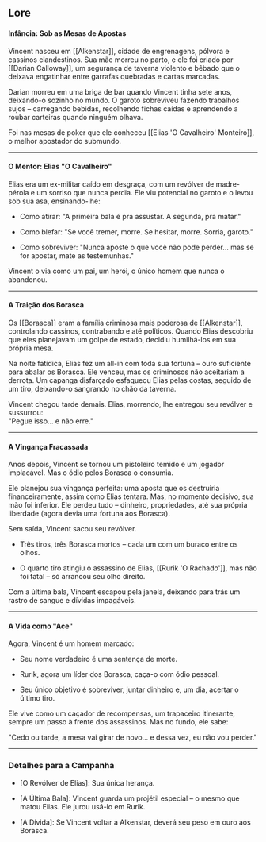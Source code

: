 
## Lore

#### Infância: Sob as Mesas de Apostas

Vincent nasceu em [[Alkenstar]], cidade de engrenagens, pólvora e cassinos clandestinos. Sua mãe morreu no parto, e ele foi criado por [[Darian Calloway]], um segurança de taverna violento e bêbado que o deixava engatinhar entre garrafas quebradas e cartas marcadas.

Darian morreu em uma briga de bar quando Vincent tinha sete anos, deixando-o sozinho no mundo. O garoto sobreviveu fazendo trabalhos sujos – carregando bebidas, recolhendo fichas caídas e aprendendo a roubar carteiras quando ninguém olhava.

Foi nas mesas de poker que ele conheceu [[Elias 'O Cavalheiro' Monteiro]], o melhor apostador do submundo.

---

#### O Mentor: Elias "O Cavalheiro"

Elias era um ex-militar caído em desgraça, com um revólver de madre-pérola e um sorriso que nunca perdia. Ele viu potencial no garoto e o levou sob sua asa, ensinando-lhe:

- Como atirar: "A primeira bala é pra assustar. A segunda, pra matar."
    
- Como blefar: "Se você tremer, morre. Se hesitar, morre. Sorria, garoto."
    
- Como sobreviver: "Nunca aposte o que você não pode perder... mas se for apostar, mate as testemunhas."
    

Vincent o via como um pai, um herói, o único homem que nunca o abandonou.

---

#### A Traição dos Borasca

Os [[Borasca]] eram a família criminosa mais poderosa de [[Alkenstar]], controlando cassinos, contrabando e até políticos. Quando Elias descobriu que eles planejavam um golpe de estado, decidiu humilhá-los em sua própria mesa.

Na noite fatídica, Elias fez um all-in com toda sua fortuna – ouro suficiente para abalar os Borasca. Ele venceu, mas os criminosos não aceitariam a derrota. Um capanga disfarçado esfaqueou Elias pelas costas, seguido de um tiro, deixando-o sangrando no chão da taverna.

Vincent chegou tarde demais. Elias, morrendo, lhe entregou seu revólver e sussurrou:  
"Pegue isso... e não erre."

---

#### A Vingança Fracassada

Anos depois, Vincent se tornou um pistoleiro temido e um jogador implacável. Mas o ódio pelos Borasca o consumia.

Ele planejou sua vingança perfeita: uma aposta que os destruiria financeiramente, assim como Elias tentara. Mas, no momento decisivo, sua mão foi inferior. Ele perdeu tudo – dinheiro, propriedades, até sua própria liberdade (agora devia uma fortuna aos Borasca).

Sem saída, Vincent sacou seu revólver.

- Três tiros, três Borasca mortos – cada um com um buraco entre os olhos.
    
- O quarto tiro atingiu o assassino de Elias, [[Rurik 'O Rachado']], mas não foi fatal – só arrancou seu olho direito.
    

Com a última bala, Vincent escapou pela janela, deixando para trás um rastro de sangue e dívidas impagáveis.

---

#### A Vida como "Ace"

Agora, Vincent é um homem marcado:

- Seu nome verdadeiro é uma sentença de morte.
    
- Rurik, agora um líder dos Borasca, caça-o com ódio pessoal.
    
- Seu único objetivo é sobreviver, juntar dinheiro e, um dia, acertar o último tiro.
    

Ele vive como um caçador de recompensas, um trapaceiro itinerante, sempre um passo à frente dos assassinos. Mas no fundo, ele sabe:

"Cedo ou tarde, a mesa vai girar de novo... e dessa vez, eu não vou perder."

---

### Detalhes para a Campanha

- [O Revólver de Elias]: Sua única herança.
    
- [A Última Bala]: Vincent guarda um projétil especial – o mesmo que matou Elias. Ele jurou usá-lo em Rurik.
    
- [A Dívida]: Se Vincent voltar a Alkenstar, deverá seu peso em ouro aos Borasca.
    

